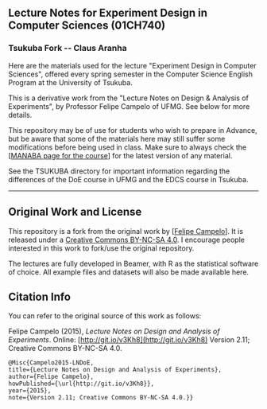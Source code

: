 ## Lecture Notes for Experiment Design in Computer Sciences (01CH740)
### Tsukuba Fork -- Claus Aranha

Here are the materials used for the lecture "Experiment Design in Computer Sciences", offered 
every spring semester in the Computer Science English Program at the University of Tsukuba.

This is a derivative work from the "Lecture Notes on Design & Analysis of Experiments", by Professor
Felipe Campelo of UFMG. See below for more details.

This repository may be of use for students who wish to prepare in Advance, but be aware that some 
of the materials here may still suffer some modifications before being used in class. Make sure 
to always check the [[MANABA page for the course](https://manaba.tsukuba.ac.jp/ct/course_578828)] for
the latest version of any material.

See the TSUKUBA directory for important information regarding the differences of the DoE course in 
UFMG and the EDCS course in Tsukuba.

*****

## Original Work and License

This repository is a fork from the original work by [[Felipe Campelo](https://github.com/caranha/Design-and-Analysis-of-Experiments/)]. It is released under a [Creative Commons BY-NC-SA 4.0](https://creativecommons.org/licenses/by-nc-sa/4.0/). I encourage people interested in this work to fork/use the original repository.

The lectures are fully developed in Beamer, with R as the statistical software of choice. All example files and datasets will also be made available here.

## Citation Info

You can refer to the original source of this work as follows:

Felipe Campelo (2015), _Lecture Notes on Design and Analysis of Experiments_. Online: [http://git.io/v3Kh8](http://git.io/v3Kh8) Version 2.11; Creative Commons BY-NC-SA 4.0.

    @Misc{Campelo2015-LNDoE,
    title={Lecture Notes on Design and Analysis of Experiments},
    author={Felipe Campelo}, 
    howPublished={\url{http://git.io/v3Kh8}}, 
    year={2015},
    note={Version 2.11; Creative Commons BY-NC-SA 4.0.}}

